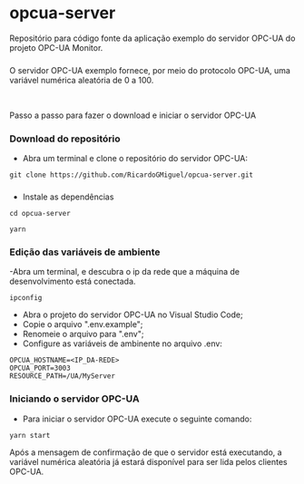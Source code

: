 # opcua-server

Repositório para código fonte da aplicação exemplo do servidor OPC-UA do projeto OPC-UA Monitor.

###

O servidor OPC-UA exemplo fornece, por meio do protocolo OPC-UA, uma variável numérica aleatória de 0 a 100.

<br>

Passo a passo para fazer o download e iniciar o servidor OPC-UA

 
### Download do repositório 

- Abra um terminal e clone o repositório do servidor OPC-UA:

```
git clone https://github.com/RicardoGMiguel/opcua-server.git
```

###

- Instale as dependências

```
cd opcua-server
```
```
yarn
```

### Edição das variáveis de ambiente

-Abra um terminal, e descubra o ip da rede que a máquina de desenvolvimento está conectada.

```
ipconfig
```

- Abra o projeto do servidor OPC-UA no Visual Studio Code;
- Copie o arquivo ".env.example";
- Renomeie o arquivo para ".env";
- Configure as variáveis de ambinente no arquivo .env:

```
OPCUA_HOSTNAME=<IP_DA-REDE>
OPCUA_PORT=3003
RESOURCE_PATH=/UA/MyServer
```

### Iniciando o servidor OPC-UA

- Para iniciar o servidor OPC-UA execute o seguinte comando:

```
yarn start
```

Após a mensagem de confirmação de que o servidor está executando, a variável numérica aleatória já estará disponível para ser lida pelos clientes OPC-UA.


